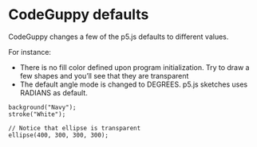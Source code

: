# CodeGuppy defaults

CodeGuppy changes a few of the p5.js defaults to different values.

For instance:
-	There is no fill color defined upon program initialization. Try to draw a few shapes and you’ll see that they are transparent
-	The default angle mode is changed to DEGREES. p5.js sketches uses RADIANS as default.

```
background("Navy");
stroke("White");

// Notice that ellipse is transparent
ellipse(400, 300, 300, 300);
```